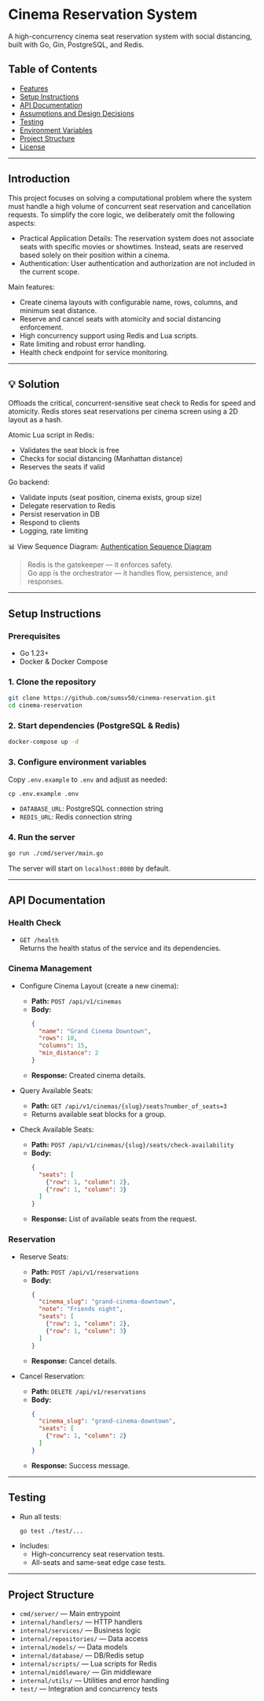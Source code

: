 # Cinema Reservation System

A high-concurrency cinema seat reservation system with social distancing, built with Go, Gin, PostgreSQL, and Redis.

## Table of Contents
- [Features](#features)
- [Setup Instructions](#setup-instructions)
- [API Documentation](#api-documentation)
- [Assumptions and Design Decisions](#assumptions-and-design-decisions)
- [Testing](#testing)
- [Environment Variables](#environment-variables)
- [Project Structure](#project-structure)
- [License](#license)

---

## Introduction
This project focuses on solving a computational problem where the system must handle a high volume of concurrent seat reservation and cancellation requests. To simplify the core logic, we deliberately omit the following aspects:
- Practical Application Details: The reservation system does not associate seats with specific movies or showtimes. Instead, seats are reserved based solely on their position within a cinema.
- Authentication: User authentication and authorization are not included in the current scope.

Main features:
- Create cinema layouts with configurable name, rows, columns, and minimum seat distance.
- Reserve and cancel seats with atomicity and social distancing enforcement.
- High concurrency support using Redis and Lua scripts.
- Rate limiting and robust error handling.
- Health check endpoint for service monitoring.

---

## 💡 Solution

Offloads the critical, concurrent-sensitive seat check to Redis for speed and atomicity. Redis stores seat reservations per cinema screen using a 2D layout as a hash.

Atomic Lua script in Redis:
- Validates the seat block is free
- Checks for social distancing (Manhattan distance)
- Reserves the seats if valid

Go backend:
- Validate inputs (seat position, cinema exists, group size)
- Delegate reservation to Redis
- Persist reservation in DB
- Respond to clients
- Logging, rate limiting

📊 View Sequence Diagram: [Authentication Sequence Diagram](./sequenceDiagram.mmd)

>Redis is the gatekeeper — it enforces safety. <br>
Go app is the orchestrator — it handles flow, persistence, and responses.

---

## Setup Instructions

### Prerequisites
- Go 1.23+
- Docker & Docker Compose

### 1. Clone the repository
```sh
git clone https://github.com/sumsv50/cinema-reservation.git
cd cinema-reservation
```

### 2. Start dependencies (PostgreSQL & Redis)
```sh
docker-compose up -d
```

### 3. Configure environment variables
Copy `.env.example` to `.env` and adjust as needed:
```
cp .env.example .env
```
- `DATABASE_URL`: PostgreSQL connection string
- `REDIS_URL`: Redis connection string

### 4. Run the server
```sh
go run ./cmd/server/main.go
```
The server will start on `localhost:8080` by default.

---

## API Documentation

### Health Check
- `GET /health`  
  Returns the health status of the service and its dependencies.

### Cinema Management
- Configure Cinema Layout (create a new cinema):
  - **Path:** `POST /api/v1/cinemas`
  - **Body:**  
    ```json
    {
      "name": "Grand Cinema Downtown",
      "rows": 10,
      "columns": 15,
      "min_distance": 2
    }
    ```
  - **Response:** Created cinema details.

- Query Available Seats:
  - **Path:** `GET /api/v1/cinemas/{slug}/seats?number_of_seats=3`
  - Returns available seat blocks for a group.

- Check Available Seats:
  - **Path:** `POST /api/v1/cinemas/{slug}/seats/check-availability`
  - **Body:**  
    ```json
    {
      "seats": [
        {"row": 1, "column": 2},
        {"row": 1, "column": 3}
      ]
    }
    ```
  - **Response:** List of available seats from the request.

### Reservation
- Reserve Seats:
  - **Path:** `POST /api/v1/reservations`
  - **Body:**  
    ```json
    {
      "cinema_slug": "grand-cinema-downtown",
      "note": "Friends night",
      "seats": [
        {"row": 1, "column": 2},
        {"row": 1, "column": 3}
      ]
    }
    ```
  - **Response:** Cancel details.

- Cancel Reservation:
  - **Path:** `DELETE /api/v1/reservations`
  - **Body:**  
    ```json
    {
      "cinema_slug": "grand-cinema-downtown",
      "seats": [
        {"row": 1, "column": 2}
      ]
    }
    ```
  - **Response:** Success message.

---


## Testing
- Run all tests:
  ```sh
  go test ./test/...
  ```
- Includes:
  - High-concurrency seat reservation tests.
  - All-seats and same-seat edge case tests.

---

## Project Structure
- `cmd/server/` — Main entrypoint
- `internal/handlers/` — HTTP handlers
- `internal/services/` — Business logic
- `internal/repositories/` — Data access
- `internal/models/` — Data models
- `internal/database/` — DB/Redis setup
- `internal/scripts/` — Lua scripts for Redis
- `internal/middleware/` — Gin middleware
- `internal/utils/` — Utilities and error handling
- `test/` — Integration and concurrency tests

